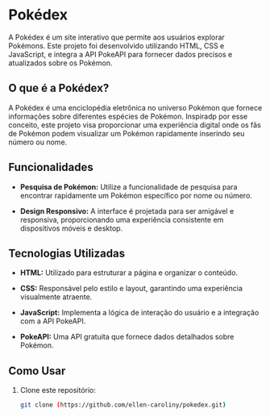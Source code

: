# Pokédex

A Pokédex é um site interativo que permite aos usuários explorar Pokémons. Este projeto foi desenvolvido utilizando HTML, CSS e JavaScript, e integra a API PokeAPI para fornecer dados precisos e atualizados sobre os Pokémon.

## O que é a Pokédex?

A Pokédex é uma enciclopédia eletrônica no universo Pokémon que fornece informações sobre diferentes espécies de Pokémon. Inspiradp por esse conceito, este projeto visa proporcionar uma experiência digital onde os fãs de Pokémon podem visualizar um Pokémon rapidamente inserindo seu número ou nome.

## Funcionalidades

- **Pesquisa de Pokémon:** Utilize a funcionalidade de pesquisa para encontrar rapidamente um Pokémon específico por nome ou número.

- **Design Responsivo:** A interface é projetada para ser amigável e responsiva, proporcionando uma experiência consistente em dispositivos móveis e desktop.

## Tecnologias Utilizadas

- **HTML:** Utilizado para estruturar a página e organizar o conteúdo.

- **CSS:** Responsável pelo estilo e layout, garantindo uma experiência visualmente atraente.

- **JavaScript:** Implementa a lógica de interação do usuário e a integração com a API PokeAPI.

- **PokeAPI:** Uma API gratuita que fornece dados detalhados sobre Pokémon.

## Como Usar

1. Clone este repositório:

   ```bash
   git clone (https://github.com/ellen-caroliny/pokedex.git)

